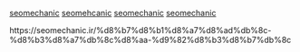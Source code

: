 <p dir="auto"><a href="https://seomechanic.ir/%D8%B3%D8%A6%D9%88-%D8%AA%D8%B6%D9%85%DB%8C%D9%86%DB%8C-%D8%B3%D8%A7%DB%8C%D8%AA/" rel="follow">seomechanic</a>
<a href="https://seomechanic.ir/%D8%A2%D9%85%D9%88%D8%B2%D8%B4-%D8%B3%D8%A6%D9%88-%D8%AA%DA%A9%D9%86%DB%8C%DA%A9%D8%A7%D9%84-%D8%B3%D8%A6%D9%88-%D8%AA%DA%A9%D9%86%DB%8C%DA%A9%D8%A7%D9%84/" rel="follow">seomehcanic</a>
<a href="https://seomechanic.ir/%d8%b7%d8%b1%d8%a7%d8%ad%db%8c-%d8%a8%d8%a7%d8%b2%db%8c/" rel="follow">seomechanic</a>
<a href="https://seomechanic.ir/%d8%b7%d8%b1%d8%a7%d8%ad%db%8c-%d8%b3%d8%a7%db%8c%d8%aa-%d9%82%d8%b3%d8%b7%db%8c/" rel="follow">seomechanic</a></p>
https://seomechanic.ir/%d8%b7%d8%b1%d8%a7%d8%ad%db%8c-%d8%b3%d8%a7%db%8c%d8%aa-%d9%82%d8%b3%d8%b7%db%8c
